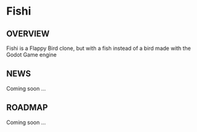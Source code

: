 Fishi
============

OVERVIEW
--------
Fishi is a Flappy Bird clone, but with a fish instead of a bird made with the Godot Game engine

NEWS
----
Coming soon ...

ROADMAP
-------
Coming soon ... 
